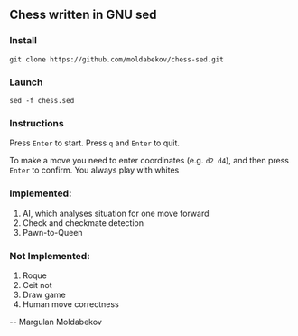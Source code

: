 ## Chess written in GNU sed

### Install
```git clone https://github.com/moldabekov/chess-sed.git```

### Launch
```sed -f chess.sed```

### Instructions
Press `Enter` to start. Press `q` and `Enter` to quit.

To make a move you need to enter coordinates (e.g. `d2 d4`), and then press `Enter` to confirm. You always play with whites


### Implemented:
1. AI, which analyses situation for one move forward
2. Check and checkmate detection
3. Pawn-to-Queen

### Not Implemented:
1. Roque
2. Ceit not
3. Draw game
4. Human move correctness

--
Margulan Moldabekov

